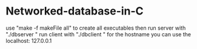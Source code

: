 # Networked-database-in-C
use "make -f makeFile all" to create all executables then run server with "./dbserver <port>" run client with "./dbclient <hostname> <port>" for the hostname you can use the localhost: 127.0.0.1
